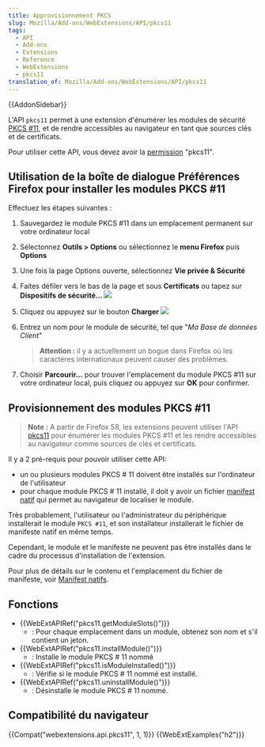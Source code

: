 ```yaml
---
title: Approvisionnement PKCS
slug: Mozilla/Add-ons/WebExtensions/API/pkcs11
tags:
  - API
  - Add-ons
  - Extensions
  - Reference
  - WebExtensions
  - pkcs11
translation_of: Mozilla/Add-ons/WebExtensions/API/pkcs11
---
```


{{AddonSidebar}}

L'API `pkcs11` permet à une extension d'énumérer les modules de sécurité [PKCS #11](https://en.wikipedia.org/wiki/PKCS_11), et de rendre accessibles au navigateur en tant que sources clés et de certificats.

Pour utiliser cette API, vous devez avoir la [permission](/fr/Add-ons/WebExtensions/manifest.json/permissions) "pkcs11".

## Utilisation de la boîte de dialogue Préférences Firefox pour installer les modules PKCS #11

Effectuez les étapes suivantes :

1. Sauvegardez le module PKCS #11 dans un emplacement permanent sur votre ordinateur local
2. Sélectonnez **Outils > Options** ou sélectionnez le **menu Firefox** puis **Options**
3. Une fois la page Options ouverte, sélectionnez **Vie privée & Sécurité**
4. Faites défiler vers le bas de la page et sous **Certificats** ou tapez sur **Dispositifs de sécurité...
    ![](device_manager.png)**
5. Cliquez ou appuyez sur le bouton **Charger**
    ![](load_device_driver.png)
6. Entrez un nom pour le module de sécurité, tel que "_Ma Base de données Client_"

    > **Attention :** il y a actuellement un bogue dans Firefox où les caractères internationaux peuvent causer des problèmes.

7. Choisir **Parcourir...** pour trouver l'emplacement du module PKCS #11 sur votre ordinateur local, puis cliquez ou appuyez sur **OK** pour confirmer.

<!---->

## Provisionnement des modules PKCS #11

> **Note :** A partir de Firefox 58, les extensions peuvent utiliser l'API [pkcs11](/fr/Add-ons/WebExtensions/API/pkcs11) pour énumérer les modules PKCS #11 et les rendre accessibles au navigateur comme sources de clés et certificats.

Il y a 2 pré-requis pour pouvoir utiliser cette API:

- un ou plusieurs modules PKCS # 11 doivent être installés sur l'ordinateur de l'utilisateur
- pour chaque module PKCS # 11 installé, il doit y avoir un fichier [manifest natif](/fr/Add-ons/WebExtensions/manifests_native)  qui permet au navigateur de localiser le module.

Très probablement, l'utilisateur ou l'administrateur du périphérique installerait le module `PKCS #11`, et son installateur installerait le fichier de manifeste natif en même temps.

Cependant, le module et le manifeste ne peuvent pas être installés dans le cadre du processus d'installation de l'extension.

Pour plus de détails sur le contenu et l'emplacement du fichier de manifeste, voir [Manifest natifs](/fr/Add-ons/WebExtensions/Native_manifests).

## Fonctions

- {{WebExtAPIRef("pkcs11.getModuleSlots()")}}
  - : Pour chaque emplacement dans un module, obtenez son nom et s'il contient un jeton.
- {{WebExtAPIRef("pkcs11.installModule()")}}
  - : Installe le module PKCS # 11 nommé
- {{WebExtAPIRef("pkcs11.isModuleInstalled()")}}
  - : Vérifie si le module PKCS # 11 nommé est installé.
- {{WebExtAPIRef("pkcs11.uninstallModule()")}}
  - : Désinstalle le module PKCS # 11 nommé.

## Compatibilité du navigateur

{{Compat("webextensions.api.pkcs11", 1, 1)}} {{WebExtExamples("h2")}}
